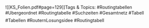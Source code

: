 
![[KS_Folien.pdf#page=129]]Tags & Topics:
   #Routingtabellen
   #Ubergeordnet
   #Routingtabelle
   #Suchzeiten
   #Gesamtnetz
   #Tabell
   #Tabellen
   #RouternLosungsidee
   #Routingtabell